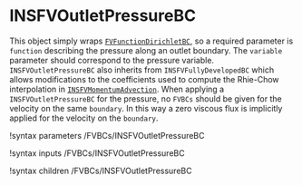 # INSFVOutletPressureBC

This object simply wraps [`FVFunctionDirichletBC`](FVFunctionDirichlet.md), so
a required parameter is `function` describing the pressure along an outlet
boundary. The `variable` parameter should correspond to the pressure
variable. `INSFVOutletPressureBC` also inherits from `INSFVFullyDevelopedBC`
which allows modifications to the coefficients used to compute the Rhie-Chow
interpolation in [`INSFVMomentumAdvection`](INSFVMomentumAdvection.md). When
applying a `INSFVOutletPressureBC` for the pressure, no `FVBCs` should be given
for the velocity on the same `boundary`. In this way a zero viscous flux is
implicitly applied for the velocity on the `boundary`.

!syntax parameters /FVBCs/INSFVOutletPressureBC

!syntax inputs /FVBCs/INSFVOutletPressureBC

!syntax children /FVBCs/INSFVOutletPressureBC
